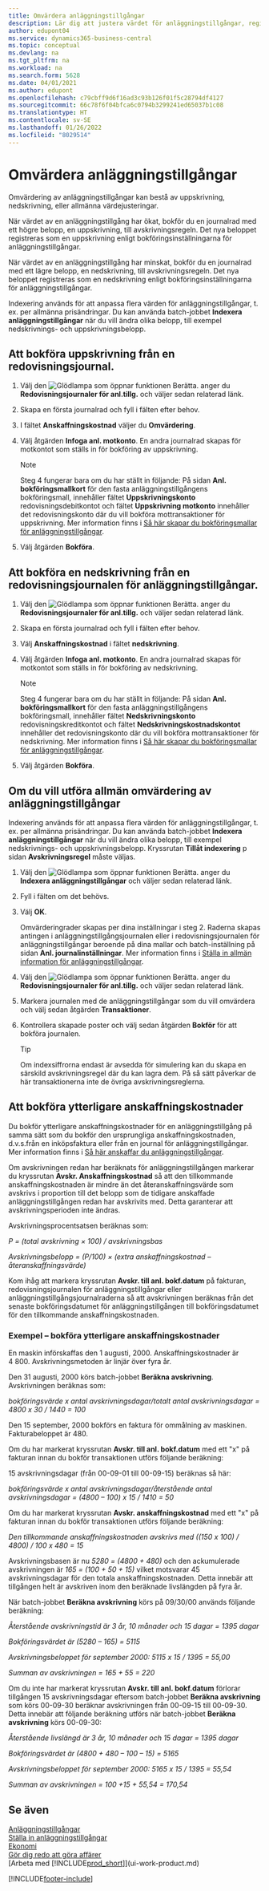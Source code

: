 ```yaml
---
title: Omvärdera anläggningstillgångar
description: Lär dig att justera värdet för anläggningstillgångar, registrera nya belopp eller uppskrivning, nedskrivning och bokföra ytterligare anskaffningskostnader.
author: edupont04
ms.service: dynamics365-business-central
ms.topic: conceptual
ms.devlang: na
ms.tgt_pltfrm: na
ms.workload: na
ms.search.form: 5628
ms.date: 04/01/2021
ms.author: edupont
ms.openlocfilehash: c79cbff9d6f16ad3c93b126f01f5c28794df4127
ms.sourcegitcommit: 66c78f6f04bfca6c0794b3299241ed65037b1c08
ms.translationtype: HT
ms.contentlocale: sv-SE
ms.lasthandoff: 01/26/2022
ms.locfileid: "8029514"
---
```

# <a name="revalue-fixed-assets"></a>Omvärdera anläggningstillgångar
Omvärdering av anläggningstillgångar kan bestå av uppskrivning, nedskrivning, eller allmänna värdejusteringar.

När värdet av en anläggningstillgång har ökat, bokför du en journalrad med ett högre belopp, en uppskrivning, till avskrivningsregeln. Det nya beloppet registreras som en uppskrivning enligt bokföringsinställningarna för anläggningstillgångar.

När värdet av en anläggningstillgång har minskat, bokför du en journalrad med ett lägre belopp, en nedskrivning, till avskrivningsregeln. Det nya beloppet registreras som en nedskrivning enligt bokföringsinställningarna för anläggningstillgångar.

Indexering används för att anpassa flera värden för anläggningstillgångar, t. ex. per allmänna prisändringar. Du kan använda batch-jobbet **Indexera anläggningstillgångar** när du vill ändra olika belopp, till exempel nedskrivnings- och uppskrivningsbelopp.

## <a name="to-post-an-appreciation-from-the-fixed-asset-gl-journal"></a>Att bokföra uppskrivning från en redovisningsjournal.
1. Välj den ![Glödlampa som öppnar funktionen Berätta.](media/ui-search/search_small.png "Berätta för mig vad du vill göra") anger du **Redovisningsjournaler för anl.tillg.** och väljer sedan relaterad länk.  
2. Skapa en första journalrad och fyll i fälten efter behov.
3. I fältet **Anskaffningskostnad** väljer du **Omvärdering**.
4. Välj åtgärden **Infoga anl. motkonto**. En andra journalrad skapas för motkontot som ställs in för bokföring av uppskrivning.

    > [!NOTE]  
    >   Steg 4 fungerar bara om du har ställt in följande: På sidan **Anl. bokföringsmallkort** för den fasta anläggningstillgångens bokföringsmall, innehåller fältet **Uppskrivningskonto** redovisningsdebitkontot och fältet **Uppskrivning motkonto** innehåller det redovisningskonto där du vill bokföra mottransaktioner för uppskrivning. Mer information finns i [Så här skapar du bokföringsmallar för anläggningstillgångar](fa-how-setup-general.md#to-set-up-fixed-asset-posting-groups).  
5. Välj åtgärden **Bokföra**.

## <a name="to-post-a-write-down-from-the-fixed-asset-gl-journal"></a>Att bokföra en nedskrivning från en redovisningsjournalen för anläggningstillgångar.
1. Välj den ![Glödlampa som öppnar funktionen Berätta.](media/ui-search/search_small.png "Berätta för mig vad du vill göra") anger du **Redovisningsjournaler för anl.tillg.** och väljer sedan relaterad länk.  
2. Skapa en första journalrad och fyll i fälten efter behov.
3. Välj **Anskaffningskostnad** i fältet **nedskrivning**.
4. Välj åtgärden **Infoga anl. motkonto**. En andra journalrad skapas för motkontot som ställs in för bokföring av nedskrivning.

    > [!NOTE]  
    >   Steg 4 fungerar bara om du har ställt in följande: På sidan **Anl. bokföringsmallkort** för den fasta anläggningstillgångens bokföringsmall, innehåller fältet **Nedskrivningskonto** redovisningskreditkontot och fältet **Nedskrivningskostnadskontot** innehåller det redovisningskonto där du vill bokföra mottransaktioner för nedskrivning. Mer information finns i [Så här skapar du bokföringsmallar för anläggningstillgångar](fa-how-setup-general.md#to-set-up-fixed-asset-posting-groups).
5. Välj åtgärden **Bokföra**.

## <a name="to-perform-general-revaluation-of-fixed-assets"></a>Om du vill utföra allmän omvärdering av anläggningstillgångar
Indexering används för att anpassa flera värden för anläggningstillgångar, t. ex. per allmänna prisändringar. Du kan använda batch-jobbet **Indexera anläggningstillgångar** när du vill ändra olika belopp, till exempel nedskrivnings- och uppskrivningsbelopp. Kryssrutan **Tillåt indexering** p sidan **Avskrivningsregel** måste väljas.

1. Välj den ![Glödlampa som öppnar funktionen Berätta.](media/ui-search/search_small.png "Berätta vad du vill göra") anger du **Indexera anläggningstillgångar** och väljer sedan relaterad länk.  
2. Fyll i fälten om det behövs.
3. Välj **OK**.

    Omvärderingrader skapas per dina inställningar i steg 2. Raderna skapas antingen i anläggningstillgångsjournalen eller i redovisningsjournalen för anläggningstillgångar beroende på dina mallar och batch-inställning på sidan **Anl. journalinställningar**. Mer information finns i [Ställa in allmän information för anläggningstillgångar](fa-how-setup-general.md).
4. Välj den ![Glödlampa som öppnar funktionen Berätta.](media/ui-search/search_small.png "Berätta vad du vill göra") anger du **Redovisningsjournaler för anl.tillg.** och väljer sedan relaterad länk.  
5. Markera journalen med de anläggningstillgångar som du vill omvärdera och välj sedan åtgärden **Transaktioner**.  
6. Kontrollera skapade poster och välj sedan åtgärden **Bokför** för att bokföra journalen.

    > [!TIP]  
    >   Om indexsiffrorna endast är avsedda för simulering kan du skapa en särskild avskrivningsregel där du kan lagra dem. På så sätt påverkar de här transaktionerna inte de övriga avskrivningsreglerna.

## <a name="to-post-additional-acquisition-costs"></a>Att bokföra ytterligare anskaffningskostnader
Du bokför ytterligare anskaffningskostnader för en anläggningstillgång på samma sätt som du bokför den ursprungliga anskaffningskostnaden, d.v.s.från en inköpsfaktura eller från en journal för anläggningstillgångar. Mer information finns i [Så här anskaffar du anläggningstillgångar](fa-how-acquire.md).  

Om avskrivningen redan har beräknats för anläggningstillgången markerar du kryssrutan **Avskr. Anskaffningskostnad** så att den tillkommande anskaffningskostnaden är mindre än det återanskaffningsvärde som avskrivs i proportion till det belopp som de tidigare anskaffade anläggningstillgången redan har avskrivits med. Detta garanterar att avskrivningsperioden inte ändras.  

Avskrivningsprocentsatsen beräknas som:  

*P = (total avskrivning × 100) / avskrivningsbas*

*Avskrivningsbelopp = (P/100) × (extra anskaffningskostnad – återanskaffningsvärde)*  

Kom ihåg att markera kryssrutan **Avskr. till anl. bokf.datum** på fakturan, redovisningsjournalen för anläggningstillgångar eller anläggningstillgångsjournalraderna så att avskrivningen beräknas från det senaste bokföringsdatumet för anläggningstillgången till bokföringsdatumet för den tillkommande anskaffningskostnaden.

### <a name="example---posting-additional-acquisition-costs"></a>Exempel – bokföra ytterligare anskaffningskostnader
En maskin införskaffas den 1 augusti, 2000. Anskaffningskostnader är 4 800. Avskrivningsmetoden är linjär över fyra år.

Den 31 augusti, 2000 körs batch-jobbet **Beräkna avskrivning**. Avskrivningen beräknas som:

*bokföringsvärde x antal avskrivningsdagar/totalt antal avskrivningsdagar = 4800 x 30 / 1440 = 100*  

Den 15 september, 2000 bokförs en faktura för ommålning av maskinen. Fakturabeloppet är 480.

Om du har markerat kryssrutan **Avskr. till anl. bokf.datum** med ett "x" på fakturan innan du bokför transaktionen utförs följande beräkning:  

15 avskrivningsdagar (från 00-09-01 till 00-09-15) beräknas så här:

*bokföringsvärde x antal avskrivningsdagar/återstående antal avskrivningsdagar = (4800 – 100) x 15 / 1410 = 50*

Om du har markerat kryssrutan **Avskr. anskaffningskostnad** med ett "x" på fakturan innan du bokför transaktionen utförs följande beräkning:  

*Den tillkommande anskaffningskostnaden avskrivs med ((150 x 100) / 4800) / 100 x 480 = 15*

Avskrivningsbasen är nu *5280 = (4800 + 480)* och den ackumulerade avskrivningen är *165 = (100 + 50 + 15)* vilket motsvarar 45 avskrivningsdagar för den totala anskaffningskostnaden. Detta innebär att tillgången helt är avskriven inom den beräknade livslängden på fyra år.  

När batch-jobbet **Beräkna avskrivning** körs på 09/30/00 används följande beräkning:  

*Återstående avskrivningstid är 3 år, 10 månader och 15 dagar = 1395 dagar*  

*Bokföringsvärdet är (5280 – 165) = 5115*  

*Avskrivningsbeloppet för september 2000: 5115 x 15 / 1395 = 55,00*  

*Summan av avskrivningen = 165 + 55 = 220*  

Om du inte har markerat kryssrutan **Avskr. till anl. bokf.datum** förlorar tillgången 15 avskrivningsdagar eftersom batch-jobbet **Beräkna avskrivning** som körs 00-09-30 beräknar avskrivningen från 00-09-15 till 00-09-30. Detta innebär att följande beräkning utförs när batch-jobbet **Beräkna avskrivning** körs 00-09-30:  

*Återstående livslängd är 3 år, 10 månader och 15 dagar = 1395 dagar*  

*Bokföringsvärdet är (4800 + 480 – 100 – 15) = 5165*

*Avskrivningsbeloppet för september 2000: 5165 x 15 / 1395 = 55,54*  

*Summan av avskrivningen = 100 +15 + 55,54 = 170,54*

## <a name="see-also"></a>Se även
[Anläggningstillgångar](fa-manage.md)  
[Ställa in anläggningstillgångar](fa-setup.md)  
[Ekonomi](finance.md)  
[Gör dig redo att göra affärer](ui-get-ready-business.md)  
[Arbeta med [!INCLUDE[prod_short](includes/prod_short.md)]](ui-work-product.md)


[!INCLUDE[footer-include](includes/footer-banner.md)]